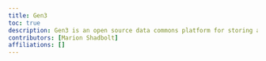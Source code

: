 ```yaml
---
title: Gen3
toc: true
description: Gen3 is an open source data commons platform for storing and sharing omics data.
contributors: [Marion Shadbolt]
affiliations: []
---
```



